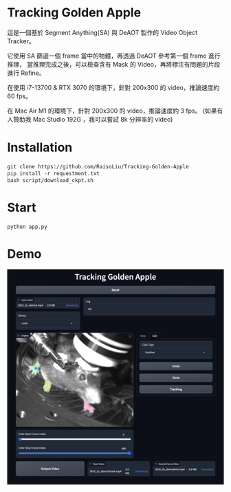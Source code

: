 # Tracking Golden Apple

這是一個基於 Segment Anything(SA) 與 DeAOT 製作的 Video Object Tracker。

它使用 SA 篩選一個 frame 當中的物體，再透過 DeAOT 參考第一個 frame 進行推理，
當推理完成之後，可以檢查含有 Mask 的 Video，再將標注有問題的片段進行 Refine。

在使用 i7-13700 & RTX 3070 的環境下，針對 200x300 的 video，推論速度約 60 fps。

在 Mac Air M1 的環境下，針對 200x300 的 video，推論速度約 3 fps。 (如果有人贊助我 Mac Studio 192G ，我可以嘗試 8k 分辨率的 video)

# Installation

```
git clone https://github.com/RaisoLiu/Tracking-Golden-Apple
pip install -r requestment.txt
bash script/download_ckpt.sh
```

# Start 

```
python app.py
```

# Demo


[![IMAGE ALT TEXT HERE](image.png)](https://youtu.be/tDOfGbpDMwE)
